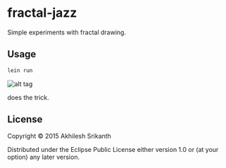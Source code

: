 # fractal-jazz

Simple experiments with fractal drawing.

## Usage

```clojure
lein run
```

![alt tag](http://upload.wikimedia.org/wikipedia/commons/thumb/f/f6/Mandelbrot_set_2500px.png/300px-Mandelbrot_set_2500px.png)

does the trick. 

## License

Copyright © 2015 Akhilesh Srikanth

Distributed under the Eclipse Public License either version 1.0 or (at
your option) any later version.
